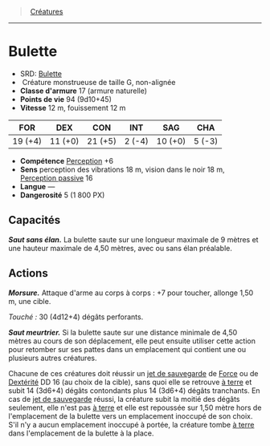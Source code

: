 ﻿---
!MonsterHD
Type: Créature monstrueuse
Size: G
Alignment: non-alignée
ArmorClass: 17 (armure naturelle)
HitPoints: 94 (9d10+45)
Speed: 12 m, fouissement 12 m
Strength: 19 (+4)
Dexterity: 11 (+0)
Constitution: 21 (+5)
Intelligence: ' 2 (-4)'
Wisdom: 10 (+0)
Charisma: ' 5 (-3)'
Skills: '[Perception](hd_abilities_wisdom_perception.md) +6'
Senses: perception des vibrations 18 m, vision dans le noir 18 m, [Perception passive](hd_abilities_dexterity_perception_passive.md) 16
Languages: —
Challenge: 5 (1 800 PX)
Id: monsters_hd.md#bulette
ParentLink: monsters_hd.md#créatures
Name: Bulette
ParentName: Créatures
NameLevel: 1
AltName: '[Bulette](srd_monsters_bulette.md)'
Attributes: {}
---
> [Créatures](hd_monsters.md)

---

# Bulette

- SRD: [Bulette](srd_monsters_bulette.md)
-  Créature monstrueuse de taille G, non-alignée
- **Classe d'armure** 17 (armure naturelle)
- **Points de vie** 94 (9d10+45)
- **Vitesse** 12 m, fouissement 12 m

|FOR|DEX|CON|INT|SAG|CHA|
|---|---|---|---|---|---|
|19 (+4)|11 (+0)|21 (+5)| 2 (-4)|10 (+0)| 5 (-3)|

- **Compétence** [Perception](hd_abilities_wisdom_perception.md) +6
- **Sens** perception des vibrations 18 m, vision dans le noir 18 m, [Perception passive](hd_abilities_dexterity_perception_passive.md) 16
- **Langue** —
- **Dangerosité** 5 (1 800 PX)

## Capacités

**_Saut sans élan._** La bulette saute sur une longueur maximale de 9 mètres et une hauteur maximale de 4,50 mètres, avec ou sans élan préalable.

## Actions

**_Morsure._** Attaque d'arme au corps à corps : +7 pour toucher, allonge 1,50 m, une cible.

_Touché :_ 30 (4d12+4) dégâts perforants.

**_Saut meurtrier._** Si la bulette saute sur une distance minimale de 4,50 mètres au cours de son déplacement, elle peut ensuite utiliser cette action pour retomber sur ses pattes dans un emplacement qui contient une ou plusieurs autres créatures.

Chacune de ces créatures doit réussir un [jet de sauvegarde](hd_abilities_jets_de_sauvegarde.md) de [Force](hd_abilities_strength.md) ou de [Dextérité](hd_abilities_dexterity.md) DD 16 (au choix de la cible), sans quoi elle se retrouve [à terre](hd_conditions_a_terre.md) et subit 14 (3d6+4) dégâts contondants plus 14 (3d6+4) dégâts tranchants. En cas de [jet de sauvegarde](hd_abilities_jets_de_sauvegarde.md) réussi, la créature subit la moitié des dégâts seulement, elle n'est pas [à terre](hd_conditions_a_terre.md) et elle est repoussée sur 1,50 mètre hors de l'emplacement de la bulette vers un emplacement inoccupé de son choix. S'il n'y a aucun emplacement inoccupé à portée, la créature tombe [à terre](hd_conditions_a_terre.md) dans l'emplacement de la bulette à la place.

